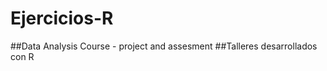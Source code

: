 Ejercicios-R
============

##Data Analysis Course - project and assesment 
##Talleres desarrollados con R


#
